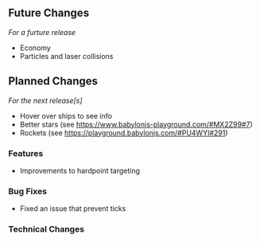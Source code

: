 ## Future Changes
*For a furture release*

- Economy
- Particles and laser collisions

## Planned Changes
*For the next release[s]*

- Hover over ships to see info
- Better stars (see https://www.babylonjs-playground.com/#MX2Z99#7)
- Rockets (see https://playground.babylonjs.com/#PU4WYI#291)

### Features
- Improvements to hardpoint targeting

### Bug Fixes
- Fixed an issue that prevent ticks

### Technical Changes